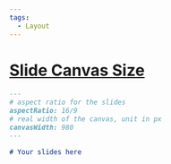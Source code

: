```yaml
---
tags:
  - Layout 
---
```


# [Slide Canvas Size](https://sli.dev/features/canvas-size.html)

```md
---
# aspect ratio for the slides
aspectRatio: 16/9
# real width of the canvas, unit in px
canvasWidth: 980
---

# Your slides here
```
